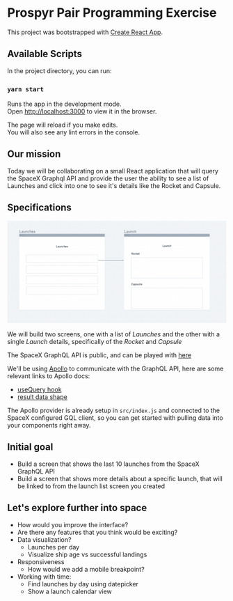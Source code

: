 # Prospyr Pair Programming Exercise

This project was bootstrapped with [Create React App](https://github.com/facebook/create-react-app).

## Available Scripts

In the project directory, you can run:

### `yarn start`

Runs the app in the development mode.\
Open [http://localhost:3000](http://localhost:3000) to view it in the browser.

The page will reload if you make edits.\
You will also see any lint errors in the console.

## Our mission

Today we will be collaborating on a small React application that will query the SpaceX Graphql API and provide the user the ability to see a list of Launches and click into one to see it's details like the Rocket and Capsule.

## Specifications

![sample flow](simple-frames.png "Sample flow")

We will build two screens, one with a list of _Launches_ and the other with a single _Launch_ details, specifically of the _Rocket_ and _Capsule_

The SpaceX GraphQL API is public, and can be played with [here](https://studio.apollographql.com/public/SpaceX-pxxbxen/home?variant=current)

We'll be using [Apollo](https://www.apollographql.com/) to communicate with the GraphQL API, here are some relevant links to Apollo docs:

- [useQuery hook](https://www.apollographql.com/docs/react/api/react/hooks/#usequery)
- [result data shape](https://www.apollographql.com/docs/react/api/react/hooks/#result)

The Apollo provider is already setup in `src/index.js` and connected to the SpaceX configured GQL client, so you can get started with pulling data into your components right away.

## Initial goal

- Build a screen that shows the last 10 launches from the SpaceX GraphQL API
- Build a screen that shows more details about a specific launch, that will be linked to from the launch list screen you created

## Let's explore further into space

- How would you improve the interface?
- Are there any features that you think would be exciting?
- Data visualization?
  - Launches per day
  - Visualize ship age vs successful landings
- Responsiveness
  - How would we add a mobile breakpoint?
- Working with time:
  - Find launches by day using datepicker
  - Show a launch calendar view
